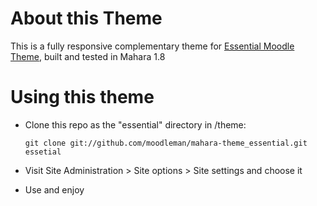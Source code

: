 # About this Theme

This is a fully responsive complementary theme for [Essential Moodle Theme](https://moodle.org/plugins/view.php?plugin=theme_essential), built and tested in Mahara 1.8

# Using this theme

* Clone this repo as the "essential" directory in /theme:

      git clone git://github.com/moodleman/mahara-theme_essential.git essetial

* Visit Site Administration > Site options > Site settings and choose it

* Use and enjoy

